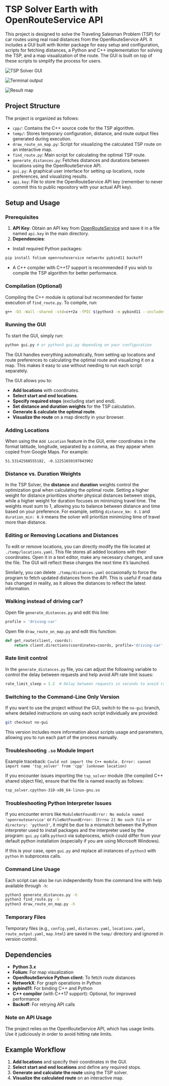 # TSP Solver Earth with OpenRouteService API

This project is designed to solve the Traveling Salesman Problem (TSP) for car routes using real road distances from the OpenRouteService API. It includes a GUI built with tkinter package for easy setup and configuration, scripts for fetching distances, a Python and C++ implementation for solving the TSP, and a map visualization of the route. The GUI is built on top of these scripts to simplify the process for users.

![TSP Solver GUI](screenshot1.png)

![Terminal output](screenshot2.png)

![Result map](screenshot3.png)

## Project Structure

The project is organized as follows:

- `cpp/`: Contains the C++ source code for the TSP algorithm.
- `temp/`: Stores temporary configuration, distance, and route output files generated during execution.
- `draw_route_on_map.py`: Script for visualizing the calculated TSP route on an interactive map.
- `find_route.py`: Main script for calculating the optimal TSP route.
- `generate_distances.py`: Fetches distances and durations between locations using the OpenRouteService API.
- `gui.py`: A graphical user interface for setting up locations, route preferences, and visualizing results.
- `api.key`: File to store the OpenRouteService API key (remember to never commit this to public repository with your actual API key).

## Setup and Usage

### Prerequisites

1. **API Key**: Obtain an API key from [OpenRouteService](https://openrouteservice.org/) and save it in a file named `api.key` in the main directory.
2. **Dependencies**:

- Install required Python packages:

```bash
pip install folium openrouteservice networkx pybind11 backoff
```

- A C++ compiler with C++17 support is recommended if you wish to compile the TSP algorithm for better performance.

### Compilation (Optional)

Compiling the C++ module is optional but recommended for faster execution of `find_route.py`. To compile, run:

```bash
g++ -O3 -Wall -shared -std=c++2a -fPIC $(python3 -m pybind11 --includes) cpp/tps_solver.cpp -o cpp/tsp_solver$(python3-config --extension-suffix)
```

### Running the GUI

To start the GUI, simply run:

```bash
python gui.py # or python3 gui.py depending on your configuration
```

The GUI handles everything automatically, from setting up locations and route preferences to calculating the optimal route and visualizing it on a map. This makes it easy to use without needing to run each script separately.

The GUI allows you to:

- **Add locations** with coordinates.
- **Select start and end locations**.
- **Specify required stops** (excluding start and end).
- **Set distance and duration weights** for the TSP calculation.
- **Generate & calculate the optimal route**.
- **Visualize the route** on a map directly in your browser.

### Adding Locations

When using the `Add Location` feature in the GUI, enter coordinates in the format latitude, longitude, separated by a comma, as they appear when copied from Google Maps. For example:

```text
51.53142568555182, -0.12251659197843902
```

### Distance vs. Duration Weights

In the TSP Solver, the **distance** and **duration** weights control the optimization goal when calculating the optimal route. Setting a higher weight for distance prioritizes shorter physical distances between stops, while a higher weight for duration focuses on minimizing travel time. The weights must sum to 1, allowing you to balance between distance and time based on your preference. For example, setting `distance_km: 0.1` and `duration_min: 0.9` means the solver will prioritize minimizing time of travel more than distance.

### Editing or Removing Locations and Distances

To edit or remove locations, you can directly modify the file located at `./temp/locations.yaml`. This file stores all added locations with their coordinates. Open it in a text editor, make any necessary changes, and save the file. The GUI will reflect these changes the next time it’s launched.

Similarly, you can delete `./temp/distances.yaml` occasionally to force the program to fetch updated distances from the API. This is useful if road data has changed in reality, as it allows the distances to reflect the latest information.

### Walking instead of driving car?

Open file `generate_distances.py` and edit this line:

```python
profile = 'driving-car'
```

Open file `draw_route_on_map.py` and edit this function:

```python
def get_route(client, coords):
    return client.directions(coordinates=coords, profile='driving-car', format='geojson')
```


### Rate limit control

In the `generate_distances.py` file, you can adjust the following variable to control the delay between requests and help avoid API rate limit issues:

```python
rate_limit_sleep = 1.2  # Delay between requests in seconds to avoid rate limit
```

### Switching to the Command-Line Only Version

If you want to use the project without the GUI, switch to the `no-gui` branch, where detailed instructions on using each script individually are provided:

```bash
git checkout no-gui
```

This version includes more information about scripts usage and parameters, allowing you to run each part of the process manually.

### Troubleshooting `.so` Module Import

Example traceback: `Could not import the C++ module. Error: cannot import name 'tsp_solver' from 'cpp' (unknown location)`

If you encounter issues importing the `tsp_solver` module (the compiled C++ shared object file), ensure that the file is named exactly as follows:

```bash
tsp_solver.cpython-310-x86_64-linux-gnu.so
```

### Troubleshooting Python Interpreter Issues

If you encounter errors like `ModuleNotFoundError: No module named 'openrouteservice'` or `FileNotFoundError: [Errno 2] No such file or directory: 'python3'`, it might be due to a mismatch between the Python interpreter used to install packages and the interpreter used by the program: `gui.py` calls `python3` via subprocess, which could differ from your default python installation (especially if you are using Microsoft Windows).

If this is your case, open `gui.py` and replace all instances of `python3` with `python` in subprocess calls.

### Command Line Usage

Each script can also be run independently from the command line with help available through `-h`:

```bash
python3 generate_distances.py -h
python3 find_route.py -h
python3 draw_route_on_map.py -h
```

### Temporary Files

Temporary files (e.g., `config.yaml`, `distances.yaml`, `locations.yaml`, `route_output.yaml`, `map.html`) are saved in the `temp/` directory and ignored in version control.

## Dependencies

- **Python 3.x**
- **Folium**: For map visualization
- **OpenRouteService Python client**: To fetch route distances
- **NetworkX**: For graph operations in Python
- **pybind11**: For binding C++ and Python
- **C++ compiler** (with C++17 support): Optional, for improved performance
- **Backoff**: For retrying API calls

### Note on API Usage

The project relies on the OpenRouteService API, which has usage limits. Use it judiciously in order to avoid hitting rate limits.

## Example Workflow

1. **Add locations** and specify their coordinates in the GUI.
2. **Select start and end locations** and define any required stops.
3. **Generate and calculate the route** using the TSP solver.
4. **Visualize the calculated route** on an interactive map.
